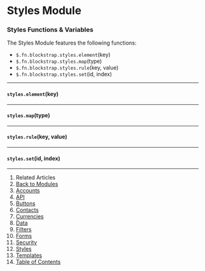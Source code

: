 Styles Module
=============

### Styles Functions & Variables

The Styles Module features the following functions:

* `$.fn.blockstrap.styles.element`(key)
* `$.fn.blockstrap.styles.map`(type)
* `$.fn.blockstrap.styles.rule`(key, value)
* `$.fn.blockstrap.styles.set`(id, index)

--------------------------------------------------------------------------------

#### `styles.element`(key)

--------------------------------------------------------------------------------

#### `styles.map`(type)

--------------------------------------------------------------------------------

#### `styles.rule`(key, value)

--------------------------------------------------------------------------------

#### `styles.set`(id, index)

---

1. Related Articles
2. [Back to Modules](../../modules/)
3. [Accounts](../accounts/)
4. [API](../api/)
5. [Buttons](../buttons/)
6. [Contacts](../contacts/)
7. [Currencies](../currencies/)
8. [Data](../data/)
9. [Filters](../filters/)
10. [Forms](../forms/)
11. [Security](../security/)
12. [Styles](../styles/)
13. [Templates](../templates/)
14. [Table of Contents](../../../)
